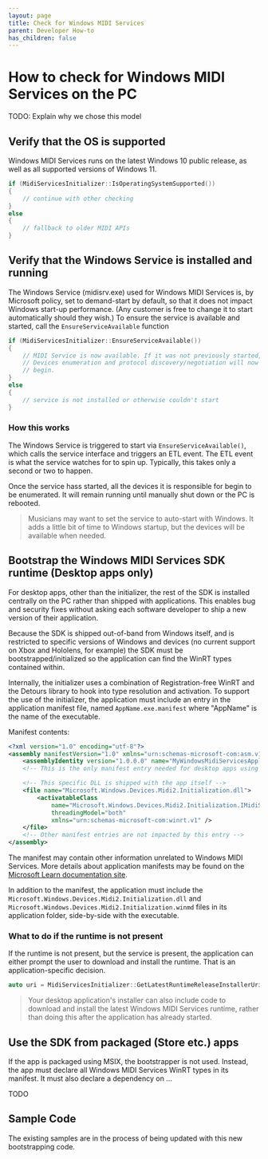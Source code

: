 ```yaml
---
layout: page
title: Check for Windows MIDI Services
parent: Developer How-to
has_children: false
---
```


# How to check for Windows MIDI Services on the PC

TODO: Explain why we chose this model



## Verify that the OS is supported 

Windows MIDI Services runs on the latest Windows 10 public release, as well as all supported versions of Windows 11. 

```cpp
if (MidiServicesInitializer::IsOperatingSystemSupported())
{
    // continue with other checking
}
else
{
    // fallback to older MIDI APIs
}
```

## Verify that the Windows Service is installed and running

The Windows Service (midisrv.exe) used for Windows MIDI Services is, by Microsoft policy, set to demand-start by default, so that it does not impact Windows start-up performance. (Any customer is free to change it to start automatically should they wish.) To ensure the service is available and started, call the `EnsureServiceAvailable` function

```cpp
if (MidiServicesInitializer::EnsureServiceAvailable())
{
    // MIDI Service is now available. If it was not previously started, 
    // Devices enumeration and protocol discovery/negotiation will now
    // begin. 
}
else
{
    // service is not installed or otherwise couldn't start
}

```

### How this works

The Windows Service is triggered to start via `EnsureServiceAvailable()`, which calls the service interface and triggers an ETL event. The ETL event is what the service watches for to spin up. Typically, this takes only a second or two to happen.

Once the service hass started, all the devices it is responsible for begin to be enumerated. It will remain running until manually shut down or the PC is rebooted.

> Musicians may want to set the service to auto-start with Windows. It adds a little bit of time to Windows startup, but the devices will be available when needed.

## Bootstrap the Windows MIDI Services SDK runtime (Desktop apps only)

For desktop apps, other than the initializer, the rest of the SDK is installed centrally on the PC rather than shipped with applications. This enables bug and security fixes without asking each software developer to ship a new version of their application.

Because the SDK is shipped out-of-band from Windows itself, and is restricted to specific versions of Windows and devices (no current support on Xbox and Hololens, for example) the SDK must be bootstrapped/initialized so the application can find the WinRT types contained within.

Internally, the initializer uses a combination of Registration-free WinRT and the Detours library to hook into type resolution and activation. To support the use of the initializer, the application must include an entry in the application manifest file, named `AppName.exe.manifest` where "AppName" is the name of the executable.

Manifest contents:

```xml
<?xml version="1.0" encoding="utf-8"?>
<assembly manifestVersion="1.0" xmlns="urn:schemas-microsoft-com:asm.v1">
    <assemblyIdentity version="1.0.0.0" name="MyWindowsMidiServicesApplication.app"/>
    <!-- This is the only manifest entry needed for desktop apps using MIDI -->

    <!-- This specific DLL is shipped with the app itself -->
    <file name="Microsoft.Windows.Devices.Midi2.Initialization.dll">
        <activatableClass
            name="Microsoft.Windows.Devices.Midi2.Initialization.IMidiServicesInitializerStatics"
            threadingModel="both"
            xmlns="urn:schemas-microsoft-com:winrt.v1" />
    </file>
    <!-- Other manifest entries are not impacted by this entry -->
</assembly>
```

The manifest may contain other information unrelated to Windows MIDI Services. More details about application manifests may be found on the [Microsoft Learn documentation site](https://learn.microsoft.com/windows/win32/sbscs/application-manifests).

In addition to the manifest, the application must include the `Microsoft.Windows.Devices.Midi2.Initialization.dll` and `Microsoft.Windows.Devices.Midi2.Initialization.winmd` files in its application folder, side-by-side with the executable.

### What to do if the runtime is not present

If the runtime is not present, but the service is present, the application can either prompt the user to download and install the runtime. That is an application-specific decision.

```cpp
auto uri = MidiServicesInitializer::GetLatestRuntimeReleaseInstallerUri();
```

> Your desktop application's installer can also include code to download and install the latest Windows MIDI Services runtime, rather than doing this after the application has already started.

## Use the SDK from packaged (Store etc.) apps

If the app is packaged using MSIX, the bootstrapper is not used. Instead, the app must declare all Windows MIDI Services WinRT types in its manifest. It must also declare a dependency on ... 

TODO

## Sample Code

The existing samples are in the process of being updated with this new bootstrapping code.
